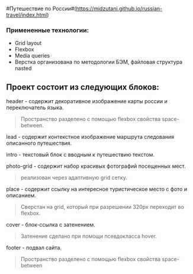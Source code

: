#Путешествие по России#(https://midzutani.github.io/russian-travel/index.html)

### Примененные технологии:
* Grid layout
* Flexbox
* Media queries
* Верстка организована по методологии БЭМ, файловая структура nasted

<h2>Проект состоит из следующих блоков:</h2>

header - содержит декоративное изображение карты россии и переключатель языка.
<blockquote>Пространство разделено с помощью flexbox свойства space-between.</blockquote>

lead - содержит контекстное изображение маршрута следования описанного путешествия.

intro - текстовый блок с вводным к путешествию текстом. 

photo-grid - содержит набор красивых фотографий посещенных мест.
<blockquote>реализован через адаптивную grid сетку.</blockquote>

place - содержит ссылку на интересное туристическое место с фото и описанием.
<blockquote>Сверстан на grid, который при разрешении 320px переходит во flexbox.</blockquote>

cover - блок-ссылка с затенением.
<blockquote>Затенение сделано при помощи псевдокласса hover.</blockquote>

footer - подвал сайта.
<blockquote>Пространство разделено с помощью flexbox свойства space-between</blockquote>
